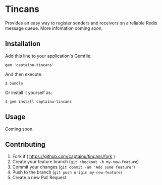 # Tincans

Provides an easy way to register senders and receivers on a reliable Redis message queue. More infomation coming soon.

## Installation

Add this line to your application's Gemfile:

    gem 'captainu-tincans'

And then execute:

    $ bundle

Or install it yourself as:

    $ gem install captainu-tincans

## Usage

Coming soon.

## Contributing

1. Fork it ( https://github.com/captainu/tincans/fork )
2. Create your feature branch (`git checkout -b my-new-feature`)
3. Commit your changes (`git commit -am 'Add some feature'`)
4. Push to the branch (`git push origin my-new-feature`)
5. Create a new Pull Request
